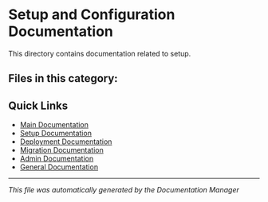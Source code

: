 # Setup and Configuration Documentation

This directory contains documentation related to setup.

## Files in this category:

<!-- This section will be automatically updated when files are moved -->

## Quick Links

- [Main Documentation](../README.md)
- [Setup Documentation](../setup/README.md)
- [Deployment Documentation](../deployment/README.md)
- [Migration Documentation](../migration/README.md)
- [Admin Documentation](../admin/README.md)
- [General Documentation](../general/README.md)

---
*This file was automatically generated by the Documentation Manager*
